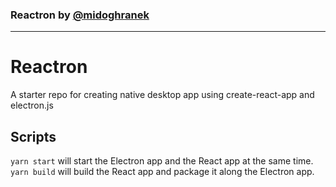 ### Reactron by [@midoghranek](https://twitter.com/midoghranek)

---

# Reactron

A starter repo for creating native desktop app using create-react-app and electron.js

## Scripts

`yarn start` will start the Electron app and the React app at the same time.  
`yarn build` will build the React app and package it along the Electron app.
